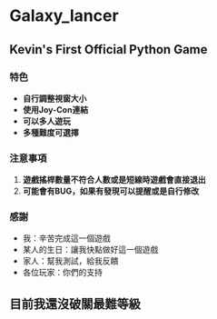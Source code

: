 # Galaxy_lancer
## Kevin's First Official Python Game

### 特色
- **自行調整視窗大小**
- **使用Joy-Con連結**
- **可以多人遊玩**
- **多種難度可選擇**

### 注意事項
1. **遊戲搖桿數量不符合人數或是短線時遊戲會直接退出**
2. **可能會有BUG，如果有發現可以提醒或是自行修改**

### 感謝
- 我：辛苦完成這一個遊戲
- 某人的生日：讓我快點做好這一個遊戲
- 家人：幫我測試，給我反饋
- 各位玩家：你們的支持

## 目前我還沒破關最難等級


